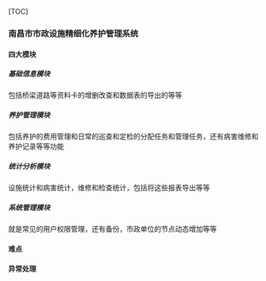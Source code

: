 [TOC]

### 南昌市市政设施精细化养护管理系统

#### 四大模块

##### 基础信息模块

包括桥梁道路等资料卡的增删改查和数据表的导出的等等

##### 养护管理模块

包括养护的费用管理和日常的巡查和定检的分配任务和管理任务，还有病害维修和养护记录等等功能

##### 统计分析模块

设施统计和病害统计，维修和检查统计，包括将这些报表导出等等 

##### 系统管理模块

就是常见的用户权限管理，还有备份，市政单位的节点动态增加等等

#### 难点

#### 异常处理

